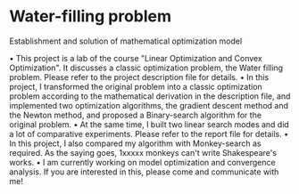 # Water-filling problem
Establishment and solution of mathematical optimization model

• This project is a lab of the course "Linear Optimization and Convex Optimization". It discusses a classic optimization problem, the Water filling problem. Please refer to the project description file for details.
• In this project, I transformed the original problem into a classic optimization problem according to the mathematical derivation in the description file, and implemented two optimization algorithms, the gradient descent method and the Newton method, and proposed a Binary-search algorithm for the original problem.
• At the same time, I built two linear search modes and did a lot of comparative experiments. Please refer to the report file for details.
• In this project, I also compared my algorithm with Monkey-search as required. As the saying goes, 1xxxxx monkeys can't write Shakespeare's works.
• I am currently working on model optimization and convergence analysis. If you are interested in this, please come and communicate with me!
